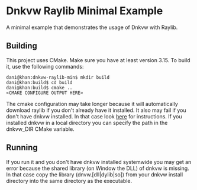 # Dnkvw Raylib Minimal Example

A minimal example that demonstrates the usage of Dnkvw with Raylib.

## Building

This project uses CMake. Make sure you have at least version 3.15.
To build it, use the following commands:
```console
dani@khan:dnkvw-raylib-min$ mkdir build
dani@khan:build$ cd build
dani@khan:build$ cmake ..
<CMAKE CONFIGURE OUTPUT HERE>
```

The cmake configuration may take longer because it will automatically download raylib if you don't already have it installed.
It also may fail if you don't have dnkvw installed. In that case look [here](https://github.com/DaNiKhan-GbR/DaNiKhan-V-Window#readme) for instructions.
If you installed dnkvw in a local directory you can specify the path in the dnkvw_DIR CMake variable.

## Running

If you run it and you don't have dnkvw installed systemwide you may get an error because the shared library (on Window the DLL) of dnkvw is missing.
In that case copy the library (dnvw.\[dll|dylib|so\]) from your dnkvw install directory into the same directory as the executable.
